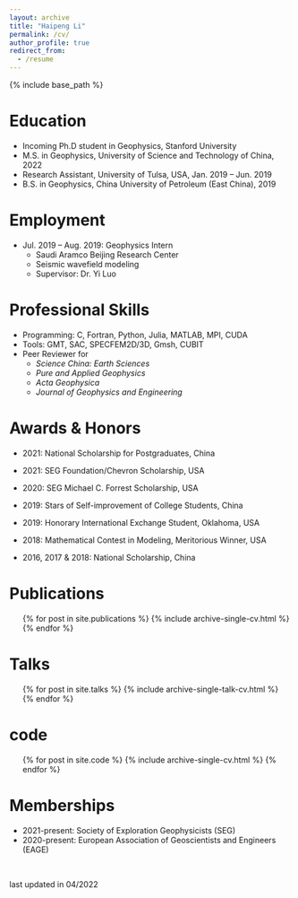 ```yaml
---
layout: archive
title: "Haipeng Li"
permalink: /cv/
author_profile: true
redirect_from:
  - /resume
---
```


{% include base_path %}

Education
======
* Incoming Ph.D student in Geophysics, Stanford University
* M.S. in Geophysics, University of Science and Technology of China, 2022
* Research Assistant, University of Tulsa, USA,  Jan. 2019 – Jun. 2019
* B.S. in Geophysics, China University of Petroleum (East China), 2019

Employment
======
* Jul. 2019 – Aug. 2019: Geophysics Intern
  * Saudi Aramco Beijing Research Center
  * Seismic wavefield modeling
  * Supervisor: Dr. Yi Luo



Professional Skills
======

* Programming: C, Fortran, Python, Julia, MATLAB, MPI, CUDA
* Tools: GMT, SAC, SPECFEM2D/3D, Gmsh, CUBIT
* Peer Reviewer for
  * *Science China: Earth Sciences*
  * *Pure and Applied Geophysics*
  * *Acta Geophysica*
  * *Journal of Geophysics and Engineering*



Awards & Honors
======

* 2021: National Scholarship for Postgraduates, China

* 2021: SEG Foundation/Chevron Scholarship, USA

* 2020: SEG Michael C. Forrest Scholarship, USA

* 2019: Stars of Self-improvement of College Students, China

* 2019: Honorary International Exchange Student, Oklahoma, USA

* 2018: Mathematical Contest in Modeling, Meritorious Winner, USA

* 2016, 2017 & 2018: National Scholarship, China

  

Publications
======

  <ul>{% for post in site.publications %}
    {% include archive-single-cv.html %}
  {% endfor %}</ul>

Talks
======
  <ul>{% for post in site.talks %}
    {% include archive-single-talk-cv.html %}
  {% endfor %}</ul>

code
======
  <ul>{% for post in site.code %}
    {% include archive-single-cv.html %}
  {% endfor %}</ul>

Memberships
======
* 2021-present: Society of Exploration Geophysicists (SEG)
* 2020-present: European Association of Geoscientists and Engineers (EAGE)

<br/>

last updated in 04/2022
